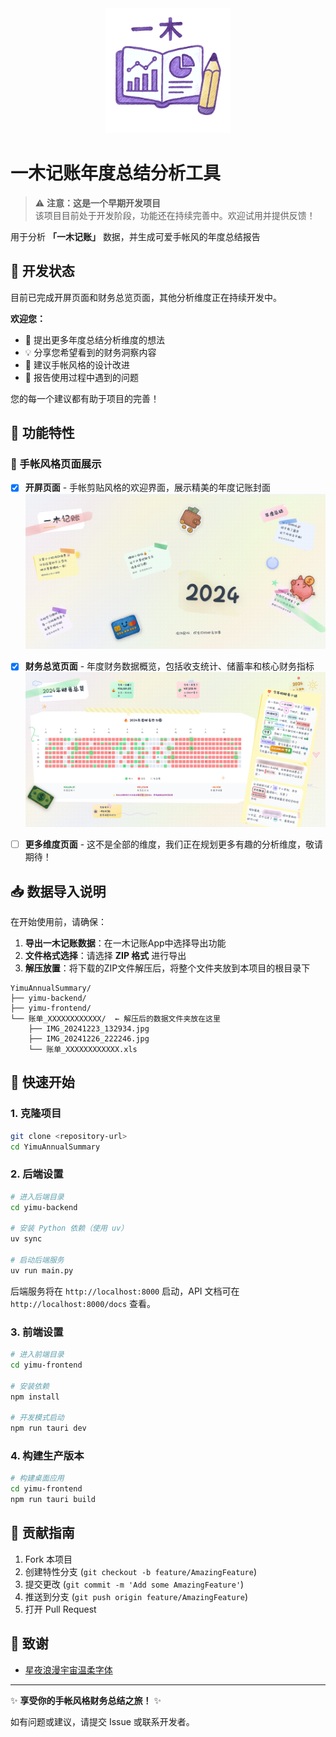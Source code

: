 <div align="center">
  <img src="yimu-frontend/public/logo.png" alt="一木记账 Logo" width="200">
</div>

# 一木记账年度总结分析工具

> ⚠️ **注意：这是一个早期开发项目**  
> 该项目目前处于开发阶段，功能还在持续完善中。欢迎试用并提供反馈！

用于分析 **「一木记账」** 数据，并生成可爱手帐风的年度总结报告

## 🚧 开发状态

目前已完成开屏页面和财务总览页面，其他分析维度正在持续开发中。

**欢迎您：**
- 🎯 提出更多年度总结分析维度的想法
- 💡 分享您希望看到的财务洞察内容  
- 🎨 建议手帐风格的设计改进
- 🐛 报告使用过程中遇到的问题

您的每一个建议都有助于项目的完善！

## 🚀 功能特性

### 📄 手帐风格页面展示

- [x] **开屏页面** - 手帐剪贴风格的欢迎界面，展示精美的年度记账封面  
  ![开屏页面](yimu-frontend/public/开屏页面.png)

- [x] **财务总览页面** - 年度财务数据概览，包括收支统计、储蓄率和核心财务指标  
  ![财务总览](yimu-frontend/public/财务总览.png)

- [ ] **更多维度页面** - 这不是全部的维度，我们正在规划更多有趣的分析维度，敬请期待！

## 📥 数据导入说明

在开始使用前，请确保：

1. **导出一木记账数据**：在一木记账App中选择导出功能
2. **文件格式选择**：请选择 **ZIP 格式** 进行导出
3. **解压放置**：将下载的ZIP文件解压后，将整个文件夹放到本项目的根目录下

```
YimuAnnualSummary/
├── yimu-backend/
├── yimu-frontend/
└── 账单_XXXXXXXXXXXX/  ← 解压后的数据文件夹放在这里
    ├── IMG_20241223_132934.jpg
    ├── IMG_20241226_222246.jpg
    └── 账单_XXXXXXXXXXXX.xls
```

## 🚀 快速开始

### 1. 克隆项目

```bash
git clone <repository-url>
cd YimuAnnualSummary
```

### 2. 后端设置

```bash
# 进入后端目录
cd yimu-backend

# 安装 Python 依赖（使用 uv）
uv sync

# 启动后端服务
uv run main.py
```

后端服务将在 `http://localhost:8000` 启动，API 文档可在 `http://localhost:8000/docs` 查看。

### 3. 前端设置

```bash
# 进入前端目录
cd yimu-frontend

# 安装依赖
npm install

# 开发模式启动
npm run tauri dev
```

### 4. 构建生产版本

```bash
# 构建桌面应用
cd yimu-frontend
npm run tauri build
```

## 🤝 贡献指南

1. Fork 本项目
2. 创建特性分支 (`git checkout -b feature/AmazingFeature`)
3. 提交更改 (`git commit -m 'Add some AmazingFeature'`)
4. 推送到分支 (`git push origin feature/AmazingFeature`)
5. 打开 Pull Request

## 🙏 致谢

- [星夜浪漫宇宙温柔字体](https://font.chinaz.com/22112237387.htm)

---

✨ **享受你的手帐风格财务总结之旅！** ✨

如有问题或建议，请提交 Issue 或联系开发者。